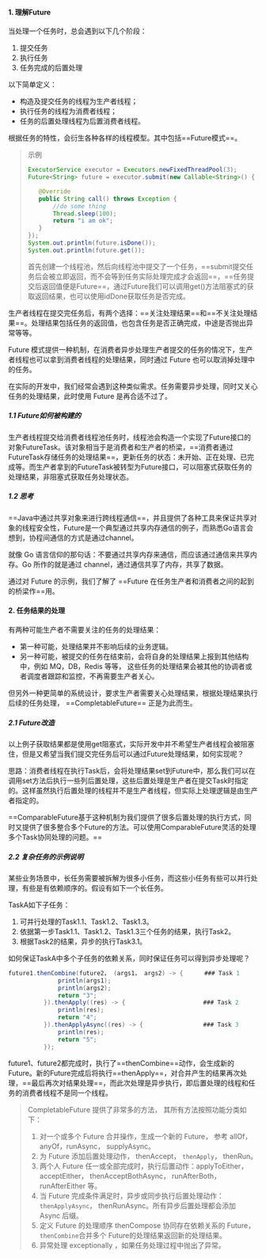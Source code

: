 #### 1. 理解Future

当处理一个任务时，总会遇到以下几个阶段：

1. 提交任务
2. 执行任务
3. 任务完成的后置处理

以下简单定义：

- 构造及提交任务的线程为生产者线程；
- 执行任务的线程为消费者线程；
- 任务的后置处理线程为后置消费者线程。

根据任务的特性，会衍生各种各样的线程模型。其中包括==Future模式==。

>示例
>
>```java
>ExecutorService executor = Executors.newFixedThreadPool(3);
>Future<String> future = executor.submit(new Callable<String>() {
>
>    @Override
>    public String call() throws Exception {
>        //do some thing
>        Thread.sleep(100);
>        return "i am ok";
>    }
>});
>System.out.println(future.isDone());
>System.out.println(future.get());
>```
>
>首先创建一个线程池，然后向线程池中提交了一个任务，==submit提交任务后会被立即返回，而不会等到任务实际处理完成才会返回==，==任务提交后返回值便是Future==，通过Future我们可以调用get()方法阻塞式的获取返回结果，也可以使用idDone获取任务是否完成。

生产者线程在提交完任务后，有两个选择：==关注处理结果==和==不关注处理结果==。处理结果包括任务的返回值，也包含任务是否正确完成，中途是否抛出异常等等。

Future 模式提供一种机制，在消费者异步处理生产者提交的任务的情况下，生产者线程也可以拿到消费者线程的处理结果，同时通过 Future 也可以取消掉处理中的任务。

在实际的开发中，我们经常会遇到这种类似需求。任务需要异步处理，同时又关心任务的处理结果，此时使用 Future 是再合适不过了。

##### 1.1 Future如何被构建的

生产者线程提交给消费者线程池任务时，线程池会构造一个实现了Future接口的对象FutureTask。该对象相当于是消费者和生产者的桥梁，==消费者通过FutureTask存储任务的处理结果==，更新任务的状态：未开始、正在处理、已完成等。而生产者拿到的FutureTask被转型为Future接口，可以阻塞式获取任务的处理结果，非阻塞式获取任务处理状态。

##### 1.2 思考

==Java中通过共享对象来进行跨线程通信==，并且提供了各种工具来保证共享对象的线程安全性，Future是一个典型通过共享内存通信的例子，而熟悉Go语言会想到，协程间通信的方式是通过channel。

就像 Go 语言信仰的那句话：不要通过共享内存来通信，而应该通过通信来共享内存。Go 所作的就是通过 channel，通过通信共享了内存，共享了数据。

通过对 Future 的示例，我们了解了 ==Future 在任务生产者和消费者之间的起到的桥梁作==用。

#### 2. 任务结果的处理

有两种可能生产者不需要关注的任务的处理结果：

- 第一种可能，处理结果并不影响后续的业务逻辑。
- 另一种可能，被提交的任务在结束前，会将自身的处理结果上报到其他结构中，例如 MQ，DB，Redis 等等， 这些任务的处理结果会被其他的协调者或者调度者跟踪和监控，不再需要生产者关心。

但另外一种更简单的系统设计，要求生产者需要关心处理结果，根据处理结果执行后续的任务处理， ==CompletableFuture== 正是为此而生。

##### 2.1 Future改造

以上例子获取结果都是使用get阻塞式，实际开发中并不希望生产者线程会被阻塞住，但是又希望当我们提交完任务后可以通过Future处理结果，如何实现呢？

思路：消费者线程在执行Task后，会将处理结果set到Future中，那么我们可以在调用set方法后执行一些列后置处理，这些后置处理是生产者在提交Task时指定的。这样虽然执行后置处理的线程并不是生产者线程，但实际上处理逻辑是由生产者指定的。

==ComparableFuture基于这种机制为我们提供了很多后置处理的执行方式，同时又提供了很多整合多个Future的方法。可以使用ComparableFuture灵活的处理多个Task协同处理的问题。==

##### 2.2 复杂任务的示例说明

某些业务场景中，长任务需要被拆解为很多小任务，而这些小任务有些可以并行处理，有些是有依赖顺序的。假设有如下一个长任务。

TaskA如下子任务：

1. 可并行处理的Task1.1、Task1.2、Task1.3。
2. 依据第一步Task1.1、Task1.2、Task1.3三个任务的结果，执行Task2。
3. 根据Task2的结果，异步的执行Task3.1。

如何保证TaskA中多个子任务的依赖关系，同时保证任务可以得到异步处理呢？

```java
future1.thenCombine(future2， (args1， args2) -> {      ### Task 1
              println(args1);
              println(args2);
              return "3";
          }).thenApply((res) -> {                      ### Task 2
              println(res);
              return "4";
          }).thenApplyAsync((res) -> {                 ### Task 3
              println(res);
              return "5";
          });
```

future1、future2都完成时，执行了==thenCombine==动作，会生成新的Future。新的Future完成后将执行==thenApply==，对合并产生的结果再次处理，==最后再次对结果处理==，而此次处理是异步执行，即后置处理的线程和任务的消费者线程不是同一个线程。

>CompletableFuture 提供了非常多的方法， 其所有方法按照功能分类如下：
>
>1. 对一个或多个 Future 合并操作，生成一个新的 Future， 参考 allOf，anyOf，runAsync， supplyAsync。
>2. 为 Future 添加后置处理动作， thenAccept， `thenApply`， thenRun。
>3. 两个人 Future 任一或全部完成时，执行后置动作：applyToEither， acceptEither， thenAcceptBothAsync， runAfterBoth，runAfterEither 等。
>4. 当 Future 完成条件满足时，异步或同步执行后置处理动作： `thenApplyAsync`， thenRunAsync。所有异步后置处理都会添加 Async 后缀。
>5. 定义 Future 的处理顺序 thenCompose 协同存在依赖关系的 Future，`thenCombine`合并多个 Future的处理结果返回新的处理结果。
>6. 异常处理 exceptionally ，如果任务处理过程中抛出了异常。